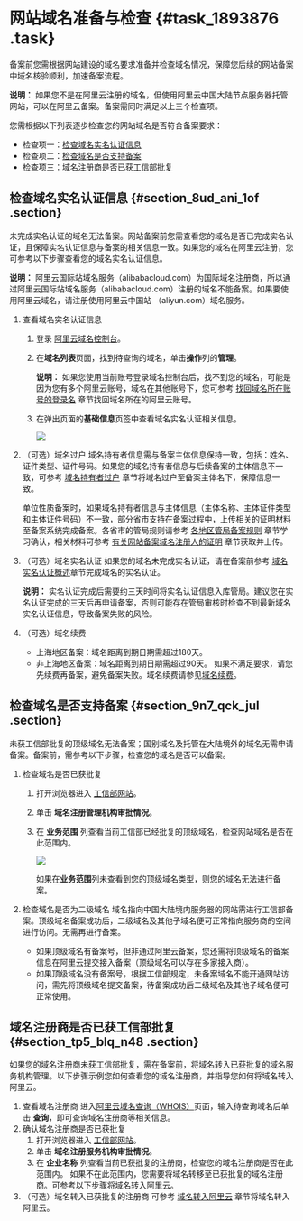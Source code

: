 # 网站域名准备与检查 {#task_1893876 .task}

备案前您需根据网站建设的域名要求准备并检查域名情况，保障您后续的网站备案中域名核验顺利，加速备案流程。

**说明：** 如果您不是在阿里云注册的域名，但使用阿里云中国大陆节点服务器托管网站，可以在阿里云备案。备案需同时满足以上三个检查项。

您需根据以下列表逐步检查您的网站域名是否符合备案要求：

-   检查项一：[检查域名实名认证信息](#section_9yx_nd1_apx)
-   检查项二：[检查域名是否支持备案](#section_9n7_qck_jul)
-   检查项三：[域名注册商是否已获工信部批复](#section_tp5_blq_n48)

## 检查域名实名认证信息 {#section_8ud_ani_1of .section}

未完成实名认证的域名无法备案。网站备案前您需查看您的域名是否已完成实名认证，且保障实名认证信息与备案的相关信息一致。如果您的域名在阿里云注册，您可参考以下步骤查看您的域名实名认证信息。

**说明：** 阿里云国际站域名服务（alibabacloud.com）为国际域名注册商，所以通过阿里云国际站域名服务（alibabacloud.com）注册的域名不能备案。如果要使用阿里云域名，请注册使用阿里云中国站 （aliyun.com）域名服务。

1.  查看域名实名认证信息 
    1.  登录 [阿里云域名控制台](https://netcn.console.aliyun.com/core/domain/list)。
    2.  在**域名列表**页面，找到待查询的域名，单击**操作**列的**管理**。 

        **说明：** 如果您使用当前账号登录域名控制台后，找不到您的域名，可能是因为您有多个阿里云账号，域名在其他账号下，您可参考 [找回域名所在账号的登录名](https://help.aliyun.com/knowledge_detail/51187.html) 章节找回域名所在的阿里云账号。

    3.  在弹出页面的**基础信息**页签中查看域名实名认证相关信息。 

        ![](http://static-aliyun-doc.oss-cn-hangzhou.aliyuncs.com/assets/img/14214/156698374446182_zh-CN.png)

2.  （可选）域名过户 域名持有者信息需与备案主体信息保持一致，包括：姓名、证件类型、证件号码。如果您的域名持有者信息与后续备案的主体信息不一致，可参考 [域名持有者过户](../../../../../intl.zh-CN/域名管理/域名修改/域名持有者过户.md#) 章节将域名过户至备案主体名下，保障信息一致。 

    单位性质备案时，如果域名持有者信息与主体信息（主体名称、主体证件类型和主体证件号码）不一致，部分省市支持在备案过程中，上传相关的证明材料至备案系统完成备案。各省市的管局规则请参考 [各地区管局备案规则](intl.zh-CN/ICP备案前准备/学习管局规则/各地区管局备案规则.md#) 章节学习确认，相关材料可参考 [有关网站备案域名注册人的证明](https://help.aliyun.com/document_detail/64701.html) 章节获取并上传。

3.  （可选）域名实名认证 如果您的域名未完成实名认证，请在备案前参考 [域名实名认证概述](https://help.aliyun.com/knowledge_detail/35881.html)章节完成域名的实名认证。

    **说明：** 实名认证完成后需要约三天时间将实名认证信息入库管局。建议您在实名认证完成的三天后再申请备案，否则可能存在管局审核时检查不到最新域名实名认证信息，导致备案失败的风险。

4.  （可选）域名续费 

    -   上海地区备案：域名距离到期日期需超过180天。
    -   非上海地区备案：域名距离到期日期需超过90天。
    如果不满足要求，请您先续费再备案，避免备案失败。域名续费请参见[域名续费](../../../../../intl.zh-CN/域名管理/域名续费/域名续费.md#)。


## 检查域名是否支持备案 {#section_9n7_qck_jul .section}

未获工信部批复的顶级域名无法备案；国别域名及托管在大陆境外的域名无需申请备案。备案前，需参考以下步骤，检查您的域名是否可以备案。

1.  检查域名是否已获批复 
    1.  打开浏览器进入 [工信部网站](http://域名.信息)。
    2.  单击 **域名注册管理机构审批情况**。
    3.  在 **业务范围** 列查看当前工信部已经批复的顶级域名，检查网站域名是否在此范围内。 

        ![](http://static-aliyun-doc.oss-cn-hangzhou.aliyuncs.com/assets/img/14214/156698374446186_zh-CN.png)

        如果在**业务范围**列未查看到您的顶级域名类型，则您的域名无法进行备案。

2.  检查域名是否为二级域名 域名指向中国大陆境内服务器的网站需进行工信部备案。顶级域名备案成功后，二级域名及其他子域名便可正常指向服务商的空间进行访问。无需再进行备案。
    -   如果顶级域名有备案号，但非通过阿里云备案，您还需将顶级域名的备案信息在阿里云提交接入备案（顶级域名可以存在多家接入商）。
    -   如果顶级域名没有备案号，根据工信部规定，未备案域名不能开通网站访问，需先将顶级域名提交备案，待备案成功后二级域名及其他子域名便可正常使用。

## 域名注册商是否已获工信部批复 {#section_tp5_blq_n48 .section}

如果您的域名注册商未获工信部批复，需在备案前，将域名转入已获批复的域名服务机构管理。以下步骤示例您如何查看您的域名注册商，并指导您如何将域名转入阿里云。

1.  查看域名注册商 进入[阿里云域名查询（WHOIS）](https://whois.aliyun.com/)页面，输入待查询域名后单击 **查询**，即可查询域名注册商等相关信息。
2.  确认域名注册商是否已获批复 
    1.  打开浏览器进入 [工信部网站](http://域名.信息)。
    2.  单击 **域名注册服务机构审批情况**。
    3.  在 **企业名称** 列查看当前已获批复的注册商，检查您的域名注册商是否在此范围内。 如果不在此范围内，您需要将域名转移至已获批复的域名注册商。可参考以下步骤将域名转入阿里云。
3.  （可选）域名转入已获批复的注册商 可参考 [域名转入阿里云](../../../../../intl.zh-CN/域名转移/域名转入阿里云.md#) 章节将域名转入阿里云。

